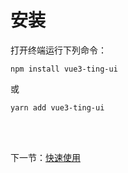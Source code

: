 # 安装

打开终端运行下列命令：

```
npm install vue3-ting-ui
```

或

```
yarn add vue3-ting-ui
```

<br />
<br />

下一节：[快速使用](#/doc/get-started)
